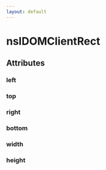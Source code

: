 ```yaml
---
layout: default
---
```


# nsIDOMClientRect #

## Attributes ##

### left ###

### top ###

### right ###

### bottom ###

### width ###

### height ###

